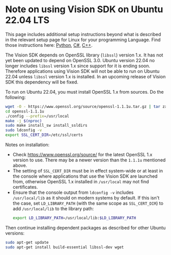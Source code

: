 
# Note on using Vision SDK on Ubuntu 22.04 LTS

This page includes additional setup instructions beyond what is described in the relevant setup page for Linux for your programming Language. Find those instructions here: [Python](../samples/python/image-analysis/README.md), [C#](../samples/csharp/image-analysis/dotnetcore/README-Linux.md), [C++](../samples/cpp/image-analysis/README-Linux.md).

The Vision SDK depends on OpenSSL library (`libssl`) version 1.x. It has not yet been updated to depend on OpenSSL 3.0. Ubuntu version 22.04 no longer includes `libssl` version 1.x since support for it is ending soon. Therefore applications using Vision SDK will not be able to run on Ubuntu 22.04 unless `libssl` version 1.x is installed. In an upcoming release of Vision SDK this dependency will be fixed. 

To run on Ubuntu 22.04, you must install OpenSSL 1.x from sources. Do the following:
```Bash
wget -O - https://www.openssl.org/source/openssl-1.1.1u.tar.gz | tar zxf -
cd openssl-1.1.1u
./config --prefix=/usr/local
make -j $(nproc)
sudo make install_sw install_ssldirs
sudo ldconfig -v
export SSL_CERT_DIR=/etc/ssl/certs
```
Notes on installation:
- Check https://www.openssl.org/source/ for the latest OpenSSL 1.x version to use. There may be a newer version than the `1.1.1u` mentioned above.
- The setting of `SSL_CERT_DIR` must be in effect system-wide or at least in the console where applications that use the Vision SDK are launched from, otherwise OpenSSL 1.x installed in `/usr/local` may not find certificates.
- Ensure that the console output from `ldconfig -v` includes `/usr/local/lib` as it should on modern systems by default. If this isn't the case, set `LD_LIBRARY_PATH` (with the same scope as `SSL_CERT_DIR`) to add `/usr/local/lib` to the library path:
  ```Bash
  export LD_LIBRARY_PATH=/usr/local/lib:$LD_LIBRARY_PATH
  ```

Then continue installing dependent packages as described for other Ubuntu versions:
```Bash
sudo apt-get update
sudo apt-get install build-essential libssl-dev wget
```

